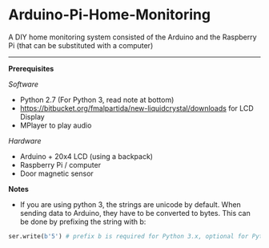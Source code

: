 # Arduino-Pi-Home-Monitoring
A DIY home monitoring system consisted of the Arduino and the Raspberry Pi (that can be substituted with a computer)


----------


**Prerequisites**

*Software*

 - Python 2.7 (For Python 3, read note at bottom)
 - https://bitbucket.org/fmalpartida/new-liquidcrystal/downloads for LCD Display
 - MPlayer to play audio

*Hardware*

 - Arduino + 20x4 LCD (using a backpack)
 - Raspberry Pi / computer
 - Door magnetic sensor

**Notes**

 - If you are using python 3, the strings are unicode by default. When sending data to Arduino, they have to be converted to bytes. This can be done by prefixing the string with b:

```python
ser.write(b'5') # prefix b is required for Python 3.x, optional for Python 2.x
```

